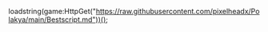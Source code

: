 loadstring(game:HttpGet("https://raw.githubusercontent.com/pixelheadx/Polakya/main/Bestscript.md"))();

